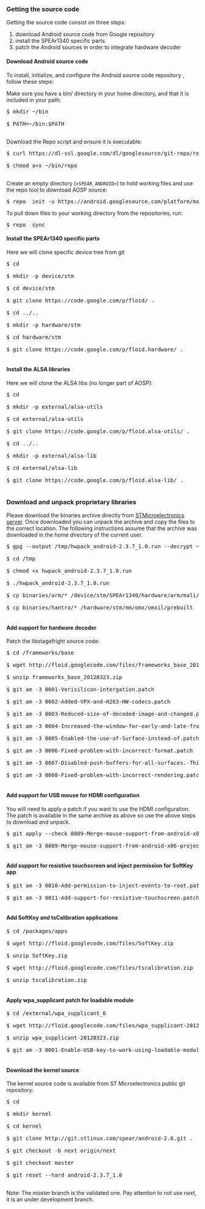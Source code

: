 ### Getting the source code ###

Getting the source code consist on three steps:
  1. download Android source code from Google repository
  1. install the SPEAr1340 specific parts
  1. patch the Android sources in order to integrate hardware decoder

#### Download Android source code ####

To install, initialize, and configure the Android source code repository , follow these steps:

Make sure you have a bin/ directory in your home directory, and that it is included in your path:

<pre>
$ mkdir ~/bin<br>
$ PATH=~/bin:$PATH<br>
</pre>
Download the Repo script and ensure it is executable:

<pre>
$ curl https://dl-ssl.google.com/dl/googlesource/git-repo/repo > ~/bin/repo<br>
$ chmod a+x ~/bin/repo<br>
</pre>

Create an empty directory (`<SPEAR_ANDROID>`) to hold working files and use the repo tool to download AOSP source:
<pre>$ repo  init -u https://android.googlesource.com/platform/manifest -b android-2.3.7_r1</pre>
To pull down files to your working directory from the repositories, run:
<pre>$ repo  sync</pre>

#### Install the SPEAr1340 specific parts ####

Here we will clone specific device tree from git

<pre>
$ cd <SPEAR_ANDROID><br>
$ mkdir -p device/stm<br>
$ cd device/stm<br>
$ git clone https://code.google.com/p/floid/ .<br>
$ cd ../..<br>
$ mkdir -p hardware/stm<br>
$ cd hardware/stm<br>
$ git clone https://code.google.com/p/floid.hardware/ .<br>
</pre>

#### Install the ALSA libraries ####

Here we will clone the ALSA libs (no longer part of AOSP):

<pre>
$ cd <SPEAR_ANDROID><br>
$ mkdir -p external/alsa-utils<br>
$ cd external/alsa-utils<br>
$ git clone https://code.google.com/p/floid.alsa-utils/ .<br>
$ cd ../..<br>
$ mkdir -p external/alsa-lib<br>
$ cd external/alsa-lib<br>
$ git clone https://code.google.com/p/floid.alsa-lib/ .<br>
</pre>

### Download and unpack proprietary libraries ###

Please download the binaries archive directly from [STMicroelectronics server](http://www.stlinux.com/SPEAr1340HW). Once downloaded you can unpack the archive and copy the files to the correct location. The following instructions assume that the archive was downloaded in the home directory of the current user.

<pre>
$ gpg --output /tmp/hwpack_android-2.3.7_1.0.run --decrypt ~/hwpack_android-2.3.7_1.0.run.gpg<br>
$ cd /tmp<br>
$ chmod +x hwpack_android-2.3.7_1.0.run<br>
$ ./hwpack_android-2.3.7_1.0.run<br>
$ cp binaries/arm/* <SPEAR_ANDROID>/device/stm/SPEAr1340/hardware/arm/mali/<br>
$ cp binaries/hantro/* <SPEAR_ANDROID>/hardware/stm/mm/omx/omxil/prebuilt<br>
</pre>

#### Add support for hardware decoder ####

Patch the libstagefright source code:

<pre>
$ cd <SPEAR_ANDROID>/frameworks/base<br>
$ wget http://floid.googlecode.com/files/frameworks_base_20120323.zip<br>
$ unzip frameworks_base_20120323.zip<br>
$ git am -3 0001-Verisilicon-intergation.patch<br>
$ git am -3 0002-Added-VPX-and-H263-HW-codecs.patch<br>
$ git am -3 0003-Reduced-size-of-decoded-image-and-changed.patch<br>
$ git am -3 0004-Increased-the-window-for-early-and-late-frames.patch<br>
$ git am -3 0005-Enabled-the-use-of-Surface-instead-of.patch<br>
$ git am -3 0006-Fixed-problem-with-incorrect-format.patch<br>
$ git am -3 0007-Disabled-push-buffers-for-all-surfaces.-This.patch<br>
$ git am -3 0008-Fixed-problem-with-incorrect-rendering.patch<br>
</pre>

#### Add support for USB mouse for HDMI configuration ####

You will need to apply a patch if you want to use the HDMI configuration. The patch is available in the same archive as above so use the above steps to download and unpack.

<pre>
$ git apply --check 0009-Merge-mouse-support-from-android-x86-project.patch<br>
$ git am -3 0009-Merge-mouse-support-from-android-x86-project.patch<br>
</pre>

#### Add support for resistive touchscreen and inject permission for SoftKey app ####

<pre>
$ git am -3 0010-Add-permission-to-inject-events-to-root.patch<br>
$ git am -3 0011-Add-support-for-resistive-touchscreen.patch<br>
</pre>


#### Add SoftKey and tsCalibration applications ####

<pre>
$ cd <SPEAR_ANDROID>/packages/apps<br>
$ wget http://floid.googlecode.com/files/SoftKey.zip<br>
$ unzip SoftKey.zip<br>
$ wget http://floid.googlecode.com/files/tscalibration.zip<br>
$ unzip tscalibration.zip<br>
</pre>


#### Apply wpa\_supplicant patch for loadable module ####

<pre>
$ cd <SPEAR_ANDROID>/external/wpa_supplicant_6<br>
$ wget http://floid.googlecode.com/files/wpa_supplicant-20120323.zip<br>
$ unzip wpa_supplicant-20120323.zip<br>
$ git am -3 0001-Enable-USB-key-to-work-using-loadable-module.patch<br>
</pre>

#### Download the kernel source ####

The kernel source code is available from ST Microelectronics public git repository:

<pre>
$ cd <SPEAR_ANDROID><br>
$ mkdir kernel<br>
$ cd kernel<br>
$ git clone http://git.stlinux.com/spear/android-2.6.git .<br>
$ git checkout -b next origin/next<br>
$ git checkout master<br>
$ git reset --hard android-2.3.7_1.0<br>
</pre>

Note: The _master_ branch is the validated one. Pay attention to not use _next_, it is an under development branch.